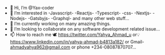 - 👋 Hi, I’m @Yax-coder
- 👀 I’m interested in -Javascript- -Reactjs- -Typescript- -css- -Nextjs- -Nodejs- -Gatsbyjs- -Graphql- and many other web stuff...
- 🌱 I’m currently working on many amazing things.
- 💞️ I’m looking to collaborate on any software development related issue...
- 📫 How to reach me 🕊️ https://twitter.com/Yahya_Ahmad_u or💡 https://www.linkedin.com/in/yahya-ahmad-b4813a182/  or Gmail- ahmadyahya962@gmail.com or phone +234-08087870707...

<!---
Yax-coder/Yax-coder is a ✨ special ✨ repository because its `README.md` (this file) appears on your GitHub profile.
You can click the Preview link to take a look at your changes.
--->
